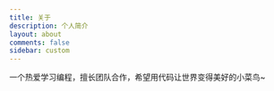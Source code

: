 ```yaml
---
title: 关于
description: 个人简介
layout: about
comments: false
sidebar: custom
---
```

一个热爱学习编程，擅长团队合作，希望用代码让世界变得美好的小菜鸟~